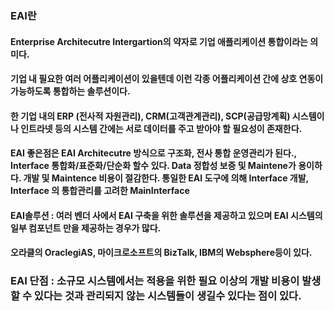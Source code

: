 ### EAI란
#### Enterprise Architecutre Intergartion의 약자로 기업 애플리케이션 통합이라는 의미다.
#### 기업 내 필요한 여러 어플리케이션이 있을텐데 이런 각종 어플리케이션 간에 상호 연동이 가능하도록 통합하는 솔루션이다.
#### 한 기업 내의 ERP (전사적 자원관리), CRM(고객관계관리), SCP(공급망계획) 시스템이나 인트라넷 등의 시스템 간에는 서로 데이터를 주고 받아야 할 필요성이 존재한다.

#### EAI 좋은점은 EAI Architecutre 방식으로 구조화, 전사 통합 운영관리가 된다., Interface 통합화/표준화/단순화 할수 있다. Data 정합성 보증 및 Maintene가 용이하다. 개발 및 Maintence 비용이 절감한다. 통일한 EAI 도구에 의해 Interface 개발, Interface 의 통합관리를 고려한 MainInterface
#### EAI솔루션 : 여러 벤더 사에서 EAI 구축을 위한 솔루션을 제공하고 있으며 EAI 시스템의 일부 컴포넌트 만을 제공하는 경우가 많다. 
#### 오라클의 OraclegiAS, 마이크로소프트의 BizTalk, IBM의 Websphere등이 있다.

### EAI 단점 : 소규모 시스템에서는 적용을 위한 필요 이상의 개발 비용이 발생 할 수 있다는 것과 관리되지 않는 시스템들이 생길수 있다는 점이 있다.
